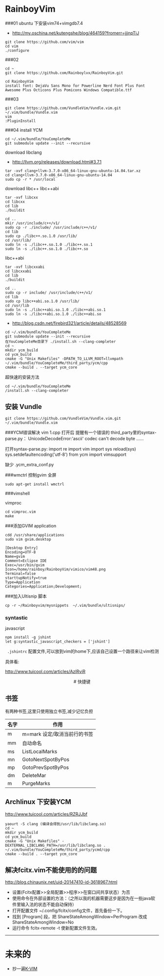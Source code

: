 # RainboyVim

###01 ubuntu 下安装vim74+vimgdb7.4

 - http://my.oschina.net/kutengshe/blog/464159?fromerr=jjjnpTiJ


```
git clone https://github.com/vim/vim
cd vim
./configure

```

###02 

```
cd ~
git clone https://github.com/Rainboylvx/RainboyVim.git

cd RainboyVim
install font: DejaVu Sans Mono for Powerline Nerd Font Plus Font Awesome Plus Octicons Plus Pomicons Windows Compatible.ttf
```

###03

```
git clone https://github.com/VundleVim/Vundle.vim.git ~/.vim/bundle/Vundle.vim
vim
:PluginInstall
```

###04 install YCM

```
cd ~/.vim/bundle/YouCompleteMe
git submodule update --init --recursive

```

download libclang

 - http://llvm.org/releases/download.html#3.7.1

```
tar -xvf clang+llvm-3.7.0-x86_64-linux-gnu-ubuntu-14.04.tar.xz
cd clang+llvm-3.7.0-x86_64-linux-gnu-ubuntu-14.04
sudo cp -r * /usr/local
```

download libc++ libc++abi

```
tar -xvf libcxx
cd libcxx
cd lib
./buildit

cd ..
mkir /usr/include/c++/v1/
sudo cp -r ./include/ /usr/include/c++/v1/
cd lib
sudo cp ./libc++.so.1.0 /usr/lib/
cd /usr/lib/
sudo ln -s ./libc++.so.1.0 ./libc++.so.1
sudo ln -s ./libc++.so.1.0 ./libc++.so
```

libc++abi

```
tar -xvf libcxxabi
cd libcxxabi
cd lib
./buildit

cd ..
sudo cp -r include/ /usr/include/c++/v1/
cd lib
sudo cp libc++abi.so.1.0 /usr/lib/
cd /usr/lib
sudo ln -s ./libc++abi.so.1.0 ./libc++abi.so.1
sudo ln -s ./libc++abi.so.1.0 ./libc++abi.so

```

 - http://blog.csdn.net/firebird321/article/details/48528569

```
cd ~/.vim/bundle/YouCompleteMe
git submodule update --init --recursive
在YouCompleteMe目录下 ./install.sh --clang-completer
cd ~
mkdir ycm_build
cd ycm_build
cmake -G "Unix Makefiles" -DPATH_TO_LLVM_ROOT=llvmpath ~/.vim/bundle/YouCompleteMe/third_party/ycm/cpp
cmake --build . --target ycm_core
```
 
超快速的安装方法

```
cd ~/.vim/bundle/YouCompleteMe
/install.sh --clang-completer
```
## 安装 Vundle

```
git clone https://github.com/VundleVim/Vundle.vim.git ~/.vim/bundle/Vundle.vim
```

###YCM错误解决
vim 1.cpp 打开后 提醒有一个错误的 third_party里的syntax-parse.py：
UnicodeDecodeError:'ascii' codec can't decode byte ......

打开syntax-parse.py:
import re
import vim
import sys
reload(sys)
sys.setdefaultencoding('utf-8')
from ycm import vimsupport



缺少 .ycm_extra_conf.py


###wmctrl 控制gvim 全屏

```
sudo apt-get install wmctrl
```


###vimshell

vimproc
```
cd vimproc.vim
make
```

###添加GVIM application
```
cdd /usr/share/applications
sudo vim gvim.desktop

[Desktop Entry]
Encoding=UTF-8
Name=gvim
Comment=Eclipse IDE
Exec=/usr/bin/gvim
Icon=/home/rainboy/RainboyVim/vimico/vim48.png
Terminal=false
starttupNotify=true
Type=Application
Categories=Application;Development;
```

###加入Ultisnip 脚本

```
cp -r ~/Rainboyvim/mysnippets  ~/.vim/bundle/ultisnips/
```

### syntastic

javascript

```
npm install -g jshint
let g:syntastic_javascript_checkers = ['jshint']
```

` .jshintrc` 配置文件,可以放到vim的home下,应该自己设置一个路径来让vim检测

具体看:

http://www.tuicool.com/articles/AzIRviR


<center># 快捷键 </center>

## 书签

有两种书签,这里只使用独立书签,减少记忆负担

| 名字     | 作用                         |
|----------|------------------------------|
| m        | m=mark 设定/取消当前行的书签 |
| mm       | 自动命名                     |
| ms       | ListLocalMarks               |
| mn       | GotoNextSpotByPos            |
| mp       | GotoPrevSpotByPos            |
| dm       | DeleteMar                    |
| m<space> | PurgeMarks                   |

##  Archlinux 下安装YCM

http://www.tuicool.com/articles/RZRJJbf

```
yaourt -S clang (编译会得到/usr/lib/libclang.so)
cd ~
mkdir ycm_build
cd ycm_build
cmake -G "Unix Makefiles" -DEXTERNAL_LIBCLANG_PATH=/usr/lib/libclang.so . ~/.vim/bundle/YouCompleteMe/third_party/ycmd/cpp
cmake --build . --target ycm_core
```

## 解决fcitx.vim不能使用的的问题

http://blog.chinaunix.net/uid-20147410-id-3618967.html

 - 设置(Fcitx配置>>全局配置>>程序>>在窗口间共享状态）为否
 - 使用命令在外部设置的方法：（之所以我的机器需要这步是因为在一些java软件里输入法的状态不能自动保持）
 - 打开配置文件 ~/.config/fcitx/config文件，首先备份一下。
 - 找到 [Program] 段，把 ShareStateAmongWindow=PerProgram 改成 ShareStateAmongWindow=No
 - 运行命令 fcitx-remote -t 使新配置文件生效。

-----------------


# 未来的

 - 抄一遍[K-VIM](https://github.com/wklken/k-vimhttps://github.com/wklken/k-vim)
